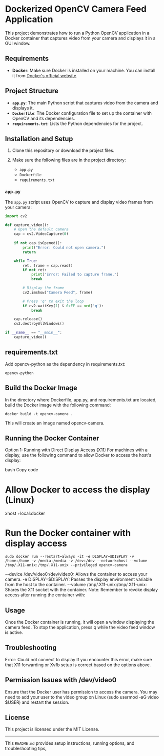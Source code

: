 
# Dockerized OpenCV Camera Feed Application

This project demonstrates how to run a Python OpenCV application in a Docker container that captures video from your camera and displays it in a GUI window.

## Requirements

- **Docker**: Make sure Docker is installed on your machine. You can install it from [Docker's official website](https://docs.docker.com/get-docker/).

## Project Structure

- **`app.py`**: The main Python script that captures video from the camera and displays it.
- **`Dockerfile`**: The Docker configuration file to set up the container with OpenCV and its dependencies.
- **`requirements.txt`**: Lists the Python dependencies for the project.

## Installation and Setup

1. Clone this repository or download the project files.

2. Make sure the following files are in the project directory:
   - `app.py`
   - `Dockerfile`
   - `requirements.txt`

### `app.py`

The `app.py` script uses OpenCV to capture and display video frames from your camera:

```python
import cv2

def capture_video():
    # Open the default camera
    cap = cv2.VideoCapture(0)
    
    if not cap.isOpened():
        print("Error: Could not open camera.")
        return

    while True:
        ret, frame = cap.read()
        if not ret:
            print("Error: Failed to capture frame.")
            break

        # Display the frame
        cv2.imshow("Camera Feed", frame)

        # Press 'q' to exit the loop
        if cv2.waitKey(1) & 0xFF == ord('q'):
            break

    cap.release()
    cv2.destroyAllWindows()

if __name__ == "__main__":
    capture_video()
```
## requirements.txt

Add opencv-python as the dependency in requirements.txt:

```
opencv-python
```
## Build the Docker Image
In the directory where Dockerfile, app.py, and requirements.txt are located, build the Docker image with the following command:

```
docker build -t opencv-camera .
```
This will create an image named opencv-camera.

## Running the Docker Container
Option 1: Running with Direct Display Access (X11)
For machines with a display, use the following command to allow Docker to access the host's display:

bash
Copy code
# Allow Docker to access the display (Linux)
xhost +local:docker

# Run the Docker container with display access
```
sudo docker run --restart=always -it -e DISPLAY=$DISPLAY -v /home:/home -v /media:/media -v /dev:/dev --network=host --volume /tmp/.X11-unix:/tmp/.X11-unix --privileged opencv-camera
```
--device /dev/video0:/dev/video0: Allows the container to access your camera.
-e DISPLAY=$DISPLAY: Passes the display environment variable from the host to the container.
--volume /tmp/.X11-unix:/tmp/.X11-unix: Shares the X11 socket with the container.
Note: Remember to revoke display access after running the container with:

## Usage
Once the Docker container is running, it will open a window displaying the camera feed. To stop the application, press q while the video feed window is active.

## Troubleshooting
Error: Could not connect to display
If you encounter this error, make sure that X11 forwarding or Xvfb setup is correct based on the options above.

## Permission Issues with /dev/video0
Ensure that the Docker user has permission to access the camera. You may need to add your user to the video group on Linux (sudo usermod -aG video $USER) and restart the session.

## License
This project is licensed under the MIT License.

---

This `README.md` provides setup instructions, running options, and troubleshooting tips, 
